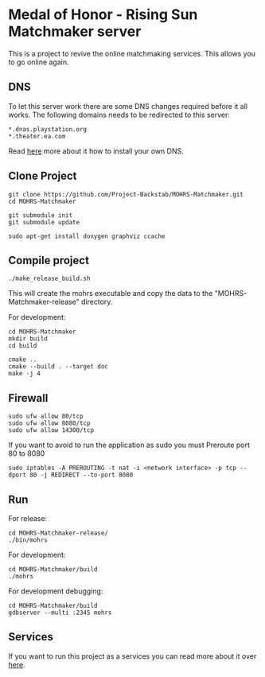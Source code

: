 # Medal of Honor - Rising Sun Matchmaker server

This is a project to revive the online matchmaking services. This allows you to go online again. 

## DNS

To let this server work there are some DNS changes required before it all works.
The following domains needs to be redirected to this server:

	*.dnas.playstation.org
	*.theater.ea.com

Read [here](dns/Readme.md) more about it how to install your own DNS.


## Clone Project

```
git clone https://github.com/Project-Backstab/MOHRS-Matchmaker.git
cd MOHRS-Matchmaker

git submodule init
git submodule update

sudo apt-get install doxygen graphviz ccache
```

## Compile project

```
./make_release_build.sh
```
This will create the mohrs executable and copy the data to the "MOHRS-Matchmaker-release" directory.

For development:
```
cd MOHRS-Matchmaker
mkdir build
cd build

cmake ..
cmake --build . --target doc
make -j 4
```

## Firewall

```
sudo ufw allow 80/tcp
sudo ufw allow 8080/tcp
sudo ufw allow 14300/tcp
```

If you want to avoid to run the application as sudo you must Preroute port 80 to 8080
```
sudo iptables -A PREROUTING -t nat -i <network interface> -p tcp --dport 80 -j REDIRECT --to-port 8080
```

## Run

For release:
```
cd MOHRS-Matchmaker-release/
./bin/mohrs
```

For development:
```
cd MOHRS-Matchmaker/build
./mohrs
```

For development debugging:
```
cd MOHRS-Matchmaker/build
gdbserver --multi :2345 mohrs
```

## Services

If you want to run this project as a services you can read more about it over [here](service/Readme.md).
